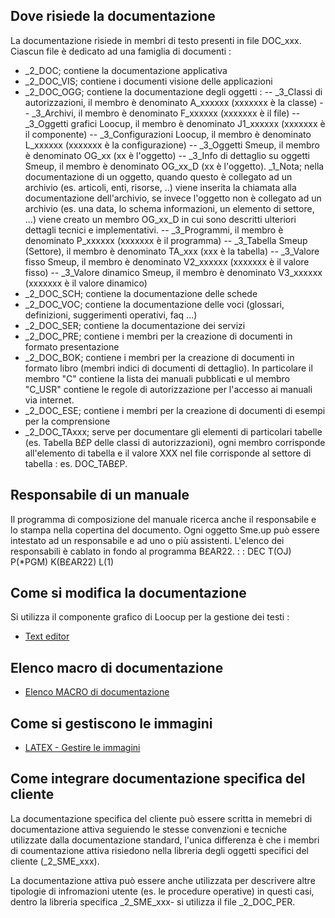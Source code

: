## Dove risiede la documentazione
La documentazione risiede in membri di testo presenti in file DOC_xxx. Ciascun file è dedicato ad una famiglia di documenti : 

- _2_DOC; contiene la documentazione applicativa
- _2_DOC_VIS; contiene i documenti visione delle applicazioni
- _2_DOC_OGG; contiene la documentazione degli oggetti : 
-- _3_Classi di autorizzazioni, il membro è denominato A_xxxxxx (xxxxxxx è la classe)
-- _3_Archivi, il membro è denominato F_xxxxxx (xxxxxxx è il file)
-- _3_Oggetti grafici Loocup, il membro è denominato J1_xxxxxx (xxxxxxx è il componente)
-- _3_Configurazioni Loocup, il membro è denominato L_xxxxxx (xxxxxxx è la configurazione)
-- _3_Oggetti Smeup, il membro è denominato OG_xx (xx è l'oggetto)
-- _3_Info di dettaglio su oggetti Smeup, il membro è denominato OG_xx_D (xx è l'oggetto). _1_Nota; nella documentazione di un oggetto, quando questo è collegato ad un archivio (es. articoli, enti, risorse, ..) viene inserita la chiamata alla documentazione dell'archivio, se invece l'oggetto non è collegato ad un archivio (es. una data, lo schema informazioni, un elemento di settore, ...) viene creato un membro OG_xx_D in cui sono descritti ulteriori dettagli tecnici e implementativi.
-- _3_Programmi, il membro è denominato P_xxxxxx (xxxxxxx è il programma)
-- _3_Tabella Smeup (Settore), il membro è denominato TA_xxx (xxx è la tabella)
-- _3_Valore fisso Smeup, il membro è denominato V2_xxxxxx (xxxxxxx è il valore fisso)
-- _3_Valore dinamico Smeup, il membro è denominato V3_xxxxxx (xxxxxxx è il valore dinamico)
- _2_DOC_SCH; contiene la documentazione delle schede
- _2_DOC_VOC; contiene la documentazione delle voci (glossari, definizioni, suggerimenti operativi, faq ...)
- _2_DOC_SER; contiene la documentazione dei servizi
- _2_DOC_PRE; contiene i membri per la creazione di documenti in formato presentazione
- _2_DOC_BOK; contiene i membri per la creazione di documenti in formato libro (membri indici di documenti di dettaglio). In particolare il membro "C" contiene la lista dei manuali pubblicati e ul membro "C_USR" contiene le regole di autorizzazione per l'accesso ai manuali via internet.
- _2_DOC_ESE; contiene i membri per la creazione di documenti di esempi per la comprensione
- _2_DOC_TAxxx; serve per documentare gli elementi di particolari tabelle (es. Tabella B£P delle classi di autorizzazioni), ogni membro corrisponde all'elemento di tabella e il valore XXX nel file corrisponde al settore di tabella :  es. DOC_TAB£P.


## Responsabile di un manuale
Il programma di composizione del manuale ricerca anche il responsabile e lo stampa nella copertina del documento. Ogni oggetto Sme.up può essere intestato ad un responsabile e ad uno o più assistenti. L'elenco dei responsabili è cablato in fondo al programma B£AR22.
 :  : DEC T(OJ) P(\*PGM) K(B£AR22) L(1)

## Come si modifica la documentazione
Si utilizza il componente grafico di Loocup per la gestione dei testi : 
- [Text editor](Sorgenti/DOC_OPE/TA/B£AMO/LOCEDT)

## Elenco macro di documentazione
- [Elenco MACRO di documentazione](Sorgenti/DOC/TA/B£AMO/B£DOCU_40)

## Come si gestiscono le immagini
- [LATEX - Gestire le immagini](Sorgenti/DOC/TA/B£AMO/LOCFRM_LTD)

## Come integrare documentazione specifica del cliente
La documentazione specifica del cliente può essere scritta in memebri di documentazione attiva seguiendo le stesse convenzioni e tecniche utilizzate dalla documentazione standard, l'unica differenza è che i membri di coumentazione attiva risiedono nella libreria degli oggetti specifici del cliente (_2_SME_xxx).

La documentazione attiva può essere anche utilizzata per descrivere altre tipologie di infromazioni utente (es. le procedure operative) in questi casi, dentro la libreria specifica _2_SME_xxx- si utilizza il file _2_DOC_PER.
